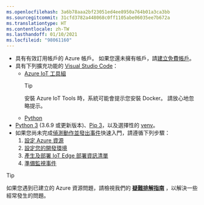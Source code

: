 ```yaml
---
ms.openlocfilehash: 3a6b78aaa2bf23051ed4ee8950a764b01a3ca3bb
ms.sourcegitcommit: 31cfd3782a448068c0ff1105abe06035ee7b672a
ms.translationtype: HT
ms.contentlocale: zh-TW
ms.lasthandoff: 01/10/2021
ms.locfileid: "98061160"
---
```

* 具有有效訂用帳戶的 Azure 帳戶。 如果您還未擁有帳戶，請[建立免費帳戶](https://azure.microsoft.com/free/?WT.mc_id=A261C142F)。
* 具有下列擴充功能的 [Visual Studio Code](https://code.visualstudio.com/)：
    * [Azure IoT 工具組](https://marketplace.visualstudio.com/items?itemName=vsciot-vscode.azure-iot-tools)
        > [!TIP]
        > 安裝 Azure IoT Tools 時，系統可能會提示您安裝 Docker。 請放心地忽略提示。
    * [Python](https://marketplace.visualstudio.com/items?itemName=ms-python.python)
* [Python 3](https://www.python.org/downloads/) (3.6.9 或更新版本)、[Pip 3](https://pip.pypa.io/en/stable/installing/)，以及選擇性的 [venv](https://docs.python.org/3/library/venv.html)。
* 如果您尚未完成[偵測動作並發出事件](../../../detect-motion-emit-events-quickstart.md)快速入門，請遵循下列步驟：
     1. [設定 Azure 資源](../../../detect-motion-emit-events-quickstart.md#set-up-azure-resources)
     1. [設定您的開發環境](../../../detect-motion-emit-events-quickstart.md#set-up-your-development-environment)
     1. [產生及部署 IoT Edge 部署資訊清單](../../../detect-motion-emit-events-quickstart.md#generate-and-deploy-the-deployment-manifest)
     1. [準備監視事件](../../../detect-motion-emit-events-quickstart.md#prepare-to-monitor-events)

> [!TIP]
> 如果您遇到已建立的 Azure 資源問題，請檢視我們的 **[疑難排解指南](../../../troubleshoot-how-to.md#common-error-resolutions)** ，以解決一些經常發生的問題。
